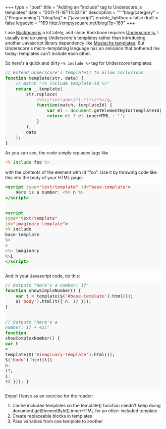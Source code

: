 +++
type = "post"
title = "Adding an \"include\" tag to Underscore.js templates"
date = "2011-11-18T14:32:19"
description = ""
"blog/category" = ["Programming"]
"blog/tag" = ["javascript"]
enable_lightbox = false
draft = false
legacyid = "169 http://emptysquare.net/blog/?p=169"
+++

<p>I use <a href="http://documentcloud.github.com/backbone/">Backbone.js</a> a lot
lately, and since Backbone requires
<a href="http://documentcloud.github.com/underscore/">Underscore.js</a>, I usually
end up using Underscore's templates rather than introducing another
Javascript library dependency like <a href="http://mustache.github.com/">Mustache
templates</a>. But Underscore's
micro-templating language has an omission that bothered me today:
templates can't include each other.</p>
<p>So here's a quick and dirty <code>&lt;% include %&gt;</code> tag for Underscore
templates:</p>
<div class="codehilite" style="background: #f8f8f8"><pre style="line-height: 125%"><span style="color: #408080; font-style: italic">// Extend underscore&#39;s template() to allow inclusions</span>
<span style="color: #008000; font-weight: bold">function</span> template(str, data) {
    <span style="color: #408080; font-style: italic">// match &quot;&lt;% include template-id %&gt;&quot;</span>
    <span style="color: #008000; font-weight: bold">return</span> _.template(
        str.replace(
            <span style="color: #BB6688">/&lt;%\s*include\s*(.*?)\s*%&gt;/g</span>,
            <span style="color: #008000; font-weight: bold">function</span>(match, templateId) {
                <span style="color: #008000; font-weight: bold">var</span> el <span style="color: #666666">=</span> <span style="color: #008000">document</span>.getElementById(templateId);
                <span style="color: #008000; font-weight: bold">return</span> el <span style="color: #666666">?</span> el.innerHTML <span style="color: #666666">:</span> <span style="color: #BA2121">&#39;&#39;</span>;
            }
        ),
        data
    );
}
</pre></div>


<p>As you can see, the code simply replaces tags like</p>
<div class="codehilite" style="background: #f8f8f8"><pre style="line-height: 125%"><span style="color: #BC7A00">&lt;%</span> <span style="color: #008000">include</span> foo <span style="color: #BC7A00">%&gt;</span>
</pre></div>


<p>with the contents of the element with id "foo". Use it by throwing code
like this into the body of your HTML page:</p>
<div class="codehilite" style="background: #f8f8f8"><pre style="line-height: 125%"><span style="color: #008000; font-weight: bold">&lt;script </span><span style="color: #7D9029">type=</span><span style="color: #BA2121">&quot;text/template&quot;</span> <span style="color: #7D9029">id=</span><span style="color: #BA2121">&quot;base-template&quot;</span><span style="color: #008000; font-weight: bold">&gt;</span>
    Here is a number<span style="color: #666666">:</span> <span style="color: #666666">&lt;%=</span> n <span style="color: #666666">%&gt;</span>
<span style="color: #008000; font-weight: bold">&lt;/script&gt;</span>

<span style="color: #008000; font-weight: bold">&lt;script </span><span style="color: #7D9029">type=</span><span style="color: #BA2121">&quot;text/template&quot;</span> <span style="color: #7D9029">id=</span><span style="color: #BA2121">&quot;imaginary-template&quot;</span><span style="color: #008000; font-weight: bold">&gt;</span>
    <span style="color: #666666">&lt;%</span> include base<span style="color: #666666">-</span>template <span style="color: #666666">%&gt;</span> <span style="color: #666666">+</span> <span style="color: #666666">&lt;%=</span> imaginary <span style="color: #666666">%&gt;</span>i
<span style="color: #008000; font-weight: bold">&lt;/script&gt;</span>
</pre></div>


<p>And in your Javascript code, do this:</p>
<div class="codehilite" style="background: #f8f8f8"><pre style="line-height: 125%"><span style="color: #408080; font-style: italic">// Outputs &quot;Here&#39;s a number: 17&quot;</span>
<span style="color: #008000; font-weight: bold">function</span> showSimpleNumber() {
    <span style="color: #008000; font-weight: bold">var</span> t <span style="color: #666666">=</span> template($(<span style="color: #BA2121">&#39;#base-template&#39;</span>).html());
    $(<span style="color: #BA2121">&#39;body&#39;</span>).html(t({ n<span style="color: #666666">:</span> <span style="color: #666666">17</span> }));
}

<span style="color: #408080; font-style: italic">// Outputs &quot;Here&#39;s a number: 17 + 42i&quot;</span>
<span style="color: #008000; font-weight: bold">function</span> showComplexNumber() {
    <span style="color: #008000; font-weight: bold">var</span> t <span style="color: #666666">=</span> template($(<span style="color: #BA2121">&#39;#imaginary-template&#39;</span>).html());
    $(<span style="color: #BA2121">&#39;body&#39;</span>).html(t({ n<span style="color: #666666">:</span> <span style="color: #666666">17</span>, i<span style="color: #666666">:</span> <span style="color: #666666">42</span> }));
}
</pre></div>


<p>Enjoy! I leave as an exercise for the reader:</p>
<ol>
<li>Cache included templates so the template() function needn't keep doing document.getElementById().innerHTML for an often-included template</li>
<li>Create replaceable blocks in templates</li>
<li>Pass variables from one template to another</li>
</ol>
    
